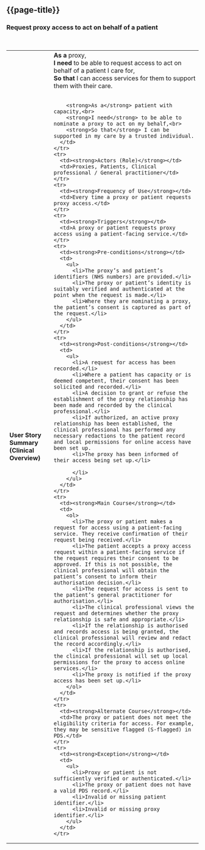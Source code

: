 ## {{page-title}}

### 	Request proxy access to act on behalf of a patient

<br>

<table class="assets" title="Proxy Access Use Case">
  <tbody>
    <tr>
      <td><strong>User Story Summary (Clinical Overview)</strong></td>
      <td>
        <strong>As a</strong> proxy,<br>
        <strong>I need</strong> to be able to request access to act on behalf of a patient I care for,<br>
        <strong>So that</strong> I can access services for them to support them with their care.<br><br>
        
        <strong>As a</strong> patient with capacity,<br>
        <strong>I need</strong> to be able to nominate a proxy to act on my behalf,<br>
        <strong>So that</strong> I can be supported in my care by a trusted individual.
      </td>
    </tr>
    <tr>
      <td><strong>Actors (Role)</strong></td>
      <td>Proxies, Patients, Clinical professional / General practitioner</td>
    </tr>
    <tr>
      <td><strong>Frequency of Use</strong></td>
      <td>Every time a proxy or patient requests proxy access.</td>
    </tr>
    <tr>
      <td><strong>Triggers</strong></td>
      <td>A proxy or patient requests proxy access using a patient-facing service.</td>
    </tr>
    <tr>
      <td><strong>Pre-conditions</strong></td>
      <td>
        <ul>
          <li>The proxy’s and patient’s identifiers (NHS numbers) are provided.</li>
          <li>The proxy or patient’s identity is suitably verified and authenticated at the point when the request is made.</li>
          <li>Where they are nominating a proxy, the patient’s consent is captured as part of the request.</li>
        </ul>
      </td>
    </tr>
    <tr>
      <td><strong>Post-conditions</strong></td>
      <td>
        <ul>
          <li>A request for access has been recorded.</li>
          <li>Where a patient has capacity or is deemed competent, their consent has been solicited and recorded.</li>
          <li>A decision to grant or refuse the establishment of the proxy relationship has been made and recorded by the clinical professional.</li>
          <li>If authorized, an active proxy relationship has been established, the clinical professional has performed any necessary redactions to the patient record and local permissions for online access have been set up.
          <li>The proxy has been informed of their access being set up.</li>
            
          </li>
        </ul>
      </td>
    </tr>
    <tr>
      <td><strong>Main Course</strong></td>
      <td>
        <ol>
          <li>The proxy or patient makes a request for access using a patient-facing service. They receive confirmation of their request being received.</li>
          <li>The patient accepts a proxy access request within a patient-facing service if the request requires their consent to be approved. If this is not possible, the clinical professional will obtain the patient’s consent to inform their authorisation decision.</li>
          <li>The request for access is sent to the patient’s general practitioner for authorisation.</li>
          <li>The clinical professional views the request and determines whether the proxy relationship is safe and appropriate.</li>
          <li>If the relationship is authorised and records access is being granted, the clinical professional will review and redact the record accordingly.</li>
          <li>If the relationship is authorised, the clinical professional will set up local permissions for the proxy to access online services.</li>
          <li>The proxy is notified if the proxy access has been set up.</li>
        </ol>
      </td>
    </tr>
    <tr>
      <td><strong>Alternate Course</strong></td>
      <td>The proxy or patient does not meet the eligibility criteria for access. For example, they may be sensitive flagged (S-flagged) in PDS.</td>
    </tr>
    <tr>
      <td><strong>Exception</strong></td>
      <td>
        <ul>
          <li>Proxy or patient is not sufficiently verified or authenticated.</li>
          <li>The proxy or patient does not have a valid PDS record.</li>
          <li>Invalid or missing patient identifier.</li>
          <li>Invalid or missing proxy identifier.</li>
        </ul>
      </td>
    </tr>
  </tbody>
</table>
<br>

